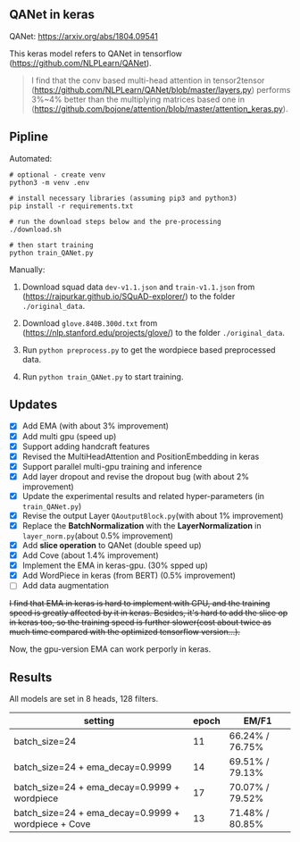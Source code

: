## QANet in keras
QANet: https://arxiv.org/abs/1804.09541

This keras model refers to QANet in tensorflow (https://github.com/NLPLearn/QANet). 

> I find that the conv based multi-head attention in tensor2tensor (https://github.com/NLPLearn/QANet/blob/master/layers.py) performs 3%~4% better than the multiplying matrices based one in (https://github.com/bojone/attention/blob/master/attention_keras.py).

## Pipline

Automated:
```
# optional - create venv
python3 -m venv .env

# install necessary libraries (assuming pip3 and python3)
pip install -r requirements.txt

# run the download steps below and the pre-processing
./download.sh

# then start training
python train_QANet.py
```

Manually:

1. Download squad data `dev-v1.1.json` and `train-v1.1.json` from (https://rajpurkar.github.io/SQuAD-explorer/) to the folder `./original_data`.

2. Download `glove.840B.300d.txt` from (https://nlp.stanford.edu/projects/glove/) to the folder `./original_data`.

3. Run `python preprocess.py` to get the wordpiece based preprocessed data.

4. Run `python train_QANet.py` to start training.

## Updates
- [x] Add EMA (with about 3% improvement)
- [x] Add multi gpu (speed up)
- [x] Support adding handcraft features
- [x] Revised the MultiHeadAttention and PositionEmbedding in keras
- [x] Support parallel multi-gpu training and inference
- [x] Add layer dropout and revise the dropout bug (with about 2% improvement)
- [x] Update the experimental results and related hyper-parameters (in `train_QANet.py`)
- [x] Revise the output Layer `QAoutputBlock.py`(with about 1% improvement)
- [x] Replace the **BatchNormalization** with the **LayerNormalization** in `layer_norm.py`(about 0.5% improvement)
- [x] Add **slice operation** to QANet (double speed up)
- [x] Add Cove (about 1.4% improvement)
- [x] Implement the EMA in keras-gpu. (30% spped up)
- [x] Add WordPiece in keras (from BERT) (0.5% improvement)
- [ ] Add data augmentation

~~I find that EMA in keras is hard to implement with GPU, and the training speed is greatly affected by it in keras. Besides, it's hard to add the slice op in keras too, so the training speed is further slower(cost about twice as much time compared with the optimized tensorflow version...).~~

Now, the gpu-version EMA can work perporly in keras.

## Results
All models are set in 8 heads, 128 filters.

| setting | epoch | EM/F1 |
| ------ | ------ | ------ |
| batch_size=24 | 11 | 66.24% / 76.75% |
| batch_size=24 + ema_decay=0.9999 | 14 | 69.51% / 79.13% |
| batch_size=24 + ema_decay=0.9999 + wordpiece | 17 | 70.07% / 79.52% |
| batch_size=24 + ema_decay=0.9999 + wordpiece + Cove | 13 | 71.48% / 80.85% |
